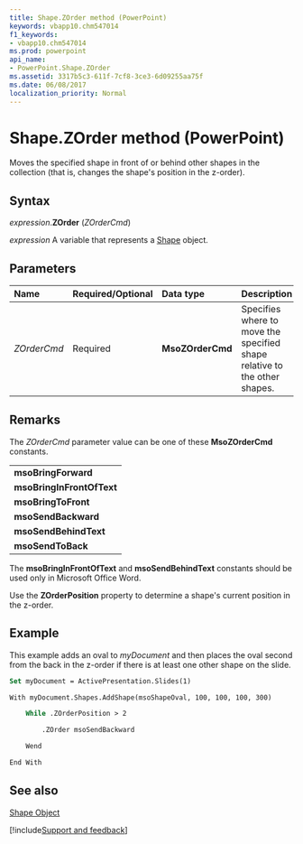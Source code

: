 ```yaml
---
title: Shape.ZOrder method (PowerPoint)
keywords: vbapp10.chm547014
f1_keywords:
- vbapp10.chm547014
ms.prod: powerpoint
api_name:
- PowerPoint.Shape.ZOrder
ms.assetid: 3317b5c3-611f-7cf8-3ce3-6d09255aa75f
ms.date: 06/08/2017
localization_priority: Normal
---
```



# Shape.ZOrder method (PowerPoint)

Moves the specified shape in front of or behind other shapes in the collection (that is, changes the shape's position in the z-order).


## Syntax

_expression_.**ZOrder** (_ZOrderCmd_)

 _expression_ A variable that represents a [Shape](./PowerPoint.Shape.md) object.


## Parameters



|Name|Required/Optional|Data type|Description|
|:-----|:-----|:-----|:-----|
| _ZOrderCmd_|Required|**MsoZOrderCmd**|Specifies where to move the specified shape relative to the other shapes.|

## Remarks

The  _ZOrderCmd_ parameter value can be one of these **MsoZOrderCmd** constants.


||
|:-----|
|**msoBringForward**|
|**msoBringInFrontOfText**|
|**msoBringToFront**|
|**msoSendBackward**|
|**msoSendBehindText**|
|**msoSendToBack**|

The  **msoBringInFrontOfText** and **msoSendBehindText** constants should be used only in Microsoft Office Word.

Use the  **ZOrderPosition** property to determine a shape's current position in the z-order.


## Example

This example adds an oval to  _myDocument_ and then places the oval second from the back in the z-order if there is at least one other shape on the slide.


```vb
Set myDocument = ActivePresentation.Slides(1)

With myDocument.Shapes.AddShape(msoShapeOval, 100, 100, 100, 300)

    While .ZOrderPosition > 2

        .ZOrder msoSendBackward

    Wend

End With
```


## See also


[Shape Object](PowerPoint.Shape.md)

[!include[Support and feedback](~/includes/feedback-boilerplate.md)]